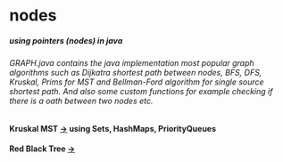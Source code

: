 # nodes
##### using pointers (nodes) in java

###### GRAPH.java contains the java implementation most popular graph algorithms such as Dijkatra shortest path between nodes, BFS, DFS, Kruskal, Prims for MST and Bellman-Ford algorithm for single source shortest path. And also some custom functions for example checking if there is a oath between two nodes etc. 
 
#### Kruskal MST [->](https://github.com/Spectre-ak/nodes/blob/master/KruskalsMST.java) using Sets, HashMaps, PriorityQueues

#### Red Black Tree [->](https://github.com/Spectre-ak/nodes/blob/master/RedBlackTree.java)

